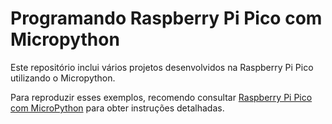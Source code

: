 # Programando Raspberry Pi Pico com Micropython

Este repositório inclui vários projetos desenvolvidos na Raspberry Pi Pico utilizando o Micropython. 

Para reproduzir esses exemplos, recomendo consultar [Raspberry Pi Pico com MicroPython](https://embarcados.com.br/serie/raspberry-pi-pico-com-micropython/) para obter instruções detalhadas.
